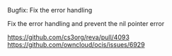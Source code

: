 Bugfix: Fix the error handling

Fix the error handling and prevent the nil pointer error

https://github.com/cs3org/reva/pull/4093
https://github.com/owncloud/ocis/issues/6929
